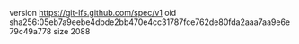 version https://git-lfs.github.com/spec/v1
oid sha256:05eb7a9eebe4dbde2bb470e4cc31787fce762de80fda2aaa7aa9e6e79c49a778
size 2088
